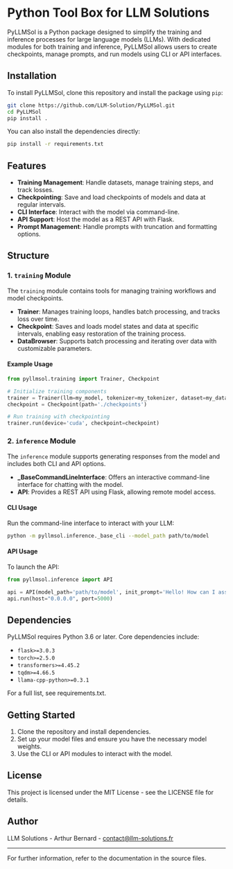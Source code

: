 # Python Tool Box for LLM Solutions

PyLLMSol is a Python package designed to simplify the training and inference processes for large language models (LLMs). With dedicated modules for both training and inference, PyLLMSol allows users to create checkpoints, manage prompts, and run models using CLI or API interfaces.

## Installation

To install PyLLMSol, clone this repository and install the package using `pip`:

```bash
git clone https://github.com/LLM-Solution/PyLLMSol.git
cd PyLLMSol
pip install .
```

You can also install the dependencies directly:

```bash
pip install -r requirements.txt
```

## Features

- **Training Management**: Handle datasets, manage training steps, and track losses.
- **Checkpointing**: Save and load checkpoints of models and data at regular intervals.
- **CLI Interface**: Interact with the model via command-line.
- **API Support**: Host the model as a REST API with Flask.
- **Prompt Management**: Handle prompts with truncation and formatting options.


## Structure

### 1. `training` Module

The `training` module contains tools for managing training workflows and model checkpoints.

- **Trainer**: Manages training loops, handles batch processing, and tracks loss over time.
- **Checkpoint**: Saves and loads model states and data at specific intervals, enabling easy restoration of the training process.
- **DataBrowser**: Supports batch processing and iterating over data with customizable parameters.

#### Example Usage

```python
from pyllmsol.training import Trainer, Checkpoint

# Initialize training components
trainer = Trainer(llm=my_model, tokenizer=my_tokenizer, dataset=my_data, batch_size=16)
checkpoint = Checkpoint(path='./checkpoints')

# Run training with checkpointing
trainer.run(device='cuda', checkpoint=checkpoint)
```

### 2. `inference` Module

The `inference` module supports generating responses from the model and includes both CLI and API options.

- **_BaseCommandLineInterface**: Offers an interactive command-line interface for chatting with the model.
- **API**: Provides a REST API using Flask, allowing remote model access.

#### CLI Usage

Run the command-line interface to interact with your LLM:

```bash
python -m pyllmsol.inference._base_cli --model_path path/to/model
```

#### API Usage

To launch the API:

```python
from pyllmsol.inference import API

api = API(model_path='path/to/model', init_prompt='Hello! How can I assist you?')
api.run(host="0.0.0.0", port=5000)
```

## Dependencies

PyLLMSol requires Python 3.6 or later. Core dependencies include:

- `flask>=3.0.3`
- `torch>=2.5.0`
- `transformers>=4.45.2`
- `tqdm>=4.66.5`
- `llama-cpp-python>=0.3.1`

For a full list, see requirements.txt.

## Getting Started

1. Clone the repository and install dependencies.
2. Set up your model files and ensure you have the necessary model weights.
3. Use the CLI or API modules to interact with the model.

## License

This project is licensed under the MIT License - see the LICENSE file for details.

## Author

LLM Solutions - Arthur Bernard - contact@llm-solutions.fr

___

For further information, refer to the documentation in the source files.

